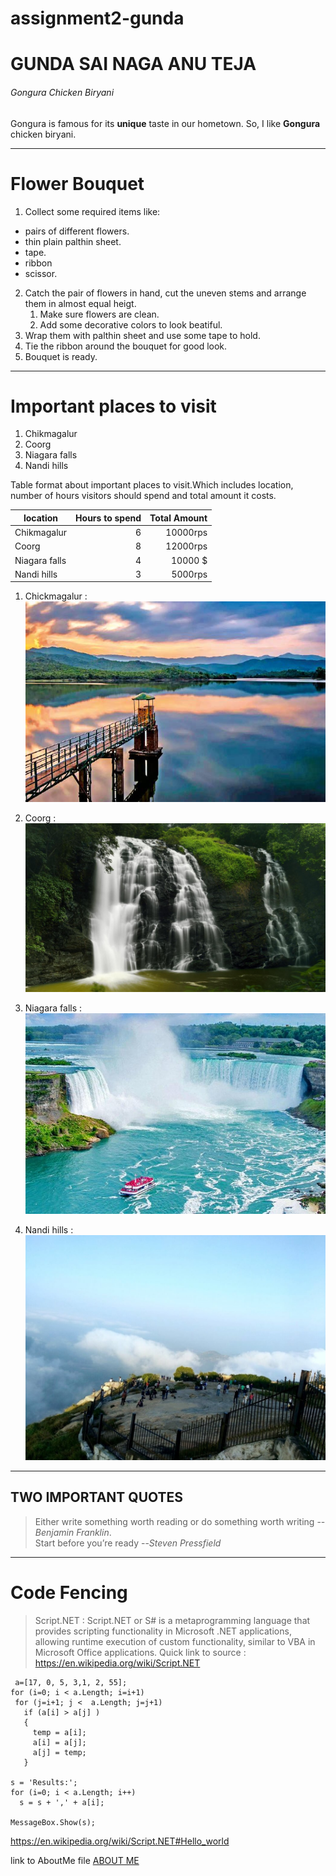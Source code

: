 # assignment2-gunda
 # GUNDA SAI NAGA ANU TEJA
 ###### Gongura Chicken Biryani <br>

Gongura is famous for its **unique** taste in our hometown. So, I like **Gongura** chicken biryani.

---

# Flower Bouquet

1. Collect some required items like:
  * pairs of different flowers. 
  * thin plain palthin sheet.
  * tape.
  * ribbon
  * scissor. 
2. Catch the pair of flowers in hand, cut the uneven stems and arrange them in almost equal heigt.  
    1. Make sure flowers are clean.
    2. Add some decorative colors to look beatiful.
6. Wrap them with palthin sheet and use some tape to hold.
3. Tie the ribbon around the bouquet for good look.
5. Bouquet is ready.


---
 
# Important places to visit
 
 
   1. Chikmagalur 
   2. Coorg
   3. Niagara falls
   4. Nandi hills

 Table format about important places to visit.Which includes location, number of hours visitors should spend and total amount it costs.

  location    | Hours to spend| Total Amount |  
 | ------------ | -------------: | ----------: |
 |  Chikmagalur|  6 | 10000rps |
 |   Coorg |  8 | 12000rps |
 | Niagara falls| 4 | 10000 $ |
 | Nandi hills | 3| 5000rps |
 
 1. Chickmagalur : 
        ![](Images\image1.jpg)
2. Coorg :
  ![](Images\image2.jpg)

3. Niagara falls :
  ![](Images\image3.jpg)

4. Nandi hills : 
  ![](Images\image4.jpg)

 ---
 ## TWO IMPORTANT QUOTES

 > Either write something worth reading or do something worth writing --*Benjamin Franklin*. <br>
 > Start before you’re ready --*Steven Pressfield*

 ***

 # Code Fencing

 >Script.NET : Script.NET or S# is a metaprogramming language that provides scripting functionality in Microsoft .NET applications, allowing runtime execution of custom functionality, similar to VBA in Microsoft Office applications.
 Quick link to source : <https://en.wikipedia.org/wiki/Script.NET>

```
 a=[17, 0, 5, 3,1, 2, 55];
for (i=0; i < a.Length; i=i+1)
 for (j=i+1; j <  a.Length; j=j+1)
   if (a[i] > a[j] )
   {
     temp = a[i]; 
     a[i] = a[j];
     a[j] = temp;
   }

s = 'Results:';
for (i=0; i < a.Length; i++)
  s = s + ',' + a[i];

MessageBox.Show(s);
```
<https://en.wikipedia.org/wiki/Script.NET#Hello_world>





link to AboutMe file
  [ABOUT ME](AboutMe.md)